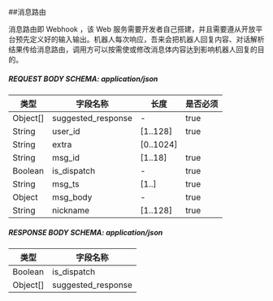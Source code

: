 ##消息路由

消息路由即 Webhook ，该 Web 服务需要开发者自己搭建，并且需要遵从开放平台预先定义好的输入输出。机器人每次响应，吾来会把机器人回复内容、对话解析结果传给消息路由，调用方可以按需使或修改消息体内容达到影响机器人回复的目的。


##### REQUEST BODY SCHEMA: application/json
|类型|字段名称|长度|是否必须|
| --- | --- | --- | --- |
|Object[]| suggested_response|-| true |
|String |user_id|[1..128]|true|
|String |extra| [0..1024]||
|String |msg_id|[1..18]|true|
|Boolean| is_dispatch| - |true|
|String |msg_ts| [1..]|true|
|Object |msg_body|-|true|
|String |nickname|[1..128] |true|

##### RESPONSE BODY SCHEMA: application/json
|类型|字段名称|
| --- | --- | 
|Boolean|is_dispatch|  
|Object[]|suggested_response| 
